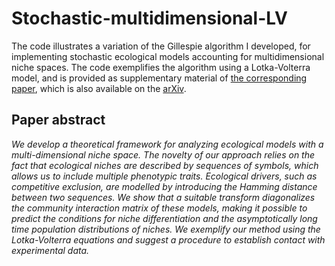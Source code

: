 # Stochastic-multidimensional-LV
The code illustrates a variation of the Gillespie algorithm I developed, for implementing stochastic 
ecological models accounting for multidimensional niche spaces. The code exemplifies the 
algorithm using a Lotka-Volterra model, and is provided as supplementary material of 
[the corresponding paper](https://journals.aps.org/pre/abstract/10.1103/PhysRevE.91.052107),
which is also available on the [arXiv](https://arxiv.org/pdf/1412.2592.pdf).

## Paper abstract
*We develop a theoretical framework for analyzing ecological models with a multi-dimensional
niche space. The novelty of our approach relies on the fact that ecological niches are described by
sequences of symbols, which allows us to include multiple phenotypic traits. Ecological drivers, such
as competitive exclusion, are modelled by introducing the Hamming distance between two sequences.
We show that a suitable transform diagonalizes the community interaction matrix of these models,
making it possible to predict the conditions for niche differentiation and the asymptotically long time
population distributions of niches. We exemplify our method using the Lotka-Volterra equations
and suggest a procedure to establish contact with experimental data.*
